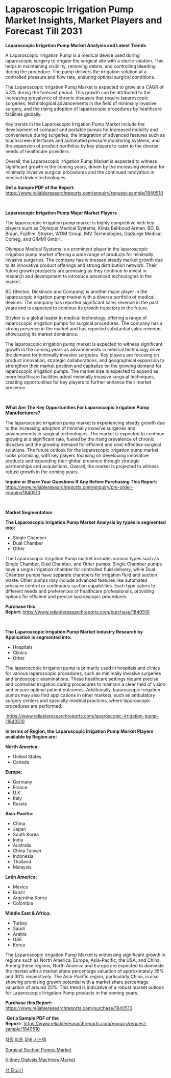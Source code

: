 <p><h1>Laparoscopic Irrigation Pump Market Insights, Market Players and Forecast Till 2031</h1></p><p><strong>Laparoscopic Irrigation Pump Market Analysis and Latest Trends</strong></p>
<p><p>A Laparoscopic Irrigation Pump is a medical device used during laparoscopic surgery to irrigate the surgical site with a sterile solution. This helps in maintaining visibility, removing debris, and controlling bleeding during the procedure. The pump delivers the irrigation solution at a controlled pressure and flow rate, ensuring optimal surgical conditions.</p><p>The Laparoscopic Irrigation Pump Market is expected to grow at a CAGR of 5.3% during the forecast period. This growth can be attributed to the increasing prevalence of chronic diseases that require laparoscopic surgeries, technological advancements in the field of minimally invasive surgery, and the rising adoption of laparoscopic procedures by healthcare facilities globally.</p><p>Key trends in the Laparoscopic Irrigation Pump Market include the development of compact and portable pumps for increased mobility and convenience during surgeries, the integration of advanced features such as touchscreen interfaces and automated pressure monitoring systems, and the expansion of product portfolios by key players to cater to the diverse needs of healthcare providers.</p><p>Overall, the Laparoscopic Irrigation Pump Market is expected to witness significant growth in the coming years, driven by the increasing demand for minimally invasive surgical procedures and the continued innovation in medical device technologies.</p></p>
<p><strong>Get a Sample PDF of the Report:&nbsp;</strong> <a href="https://www.reliableresearchreports.com/enquiry/request-sample/1840510">https://www.reliableresearchreports.com/enquiry/request-sample/1840510</a></p>
<p>&nbsp;</p>
<p><strong>Laparoscopic Irrigation Pump Major Market Players</strong></p>
<p><p>The laparoscopic irrigation pump market is highly competitive with key players such as Olympus Medical Systems, Kimia Behboud Arman, BD, B. Braun, Fujifilm, Stryker, WOM Group, IMV Technologies, DiaSurge Medical, Comeg, and GIMMI GmbH. </p><p>Olympus Medical Systems is a prominent player in the laparoscopic irrigation pump market offering a wide range of products for minimally invasive surgeries. The company has witnessed steady market growth due to its innovative product offerings and strong distribution network. Their future growth prospects are promising as they continue to invest in research and development to introduce advanced technologies in the market. </p><p>BD (Becton, Dickinson and Company) is another major player in the laparoscopic irrigation pump market with a diverse portfolio of medical devices. The company has reported significant sales revenue in the past years and is expected to continue its growth trajectory in the future. </p><p>Stryker is a global leader in medical technology, offering a range of laparoscopic irrigation pumps for surgical procedures. The company has a strong presence in the market and has reported substantial sales revenue, showcasing its market dominance. </p><p>The laparoscopic irrigation pump market is expected to witness significant growth in the coming years as advancements in medical technology drive the demand for minimally invasive surgeries. Key players are focusing on product innovation, strategic collaborations, and geographical expansion to strengthen their market position and capitalize on the growing demand for laparoscopic irrigation pumps. The market size is expected to expand as more healthcare facilities adopt minimally invasive surgical techniques, creating opportunities for key players to further enhance their market presence.</p></p>
<p>&nbsp;</p>
<p><strong>What Are The Key Opportunities For Laparoscopic Irrigation Pump Manufacturers?</strong></p>
<p><p>The laparoscopic irrigation pump market is experiencing steady growth due to the increasing adoption of minimally invasive surgeries and advancements in surgical technologies. The market is expected to continue growing at a significant rate, fueled by the rising prevalence of chronic diseases and the growing demand for efficient and cost-effective surgical solutions. The future outlook for the laparoscopic irrigation pump market looks promising, with key players focusing on developing innovative products and expanding their global presence through strategic partnerships and acquisitions. Overall, the market is projected to witness robust growth in the coming years.</p></p>
<p><strong>Inquire or Share Your Questions If Any Before Purchasing This Report:</strong> <a href="https://www.reliableresearchreports.com/enquiry/pre-order-enquiry/1840510">https://www.reliableresearchreports.com/enquiry/pre-order-enquiry/1840510</a></p>
<p>&nbsp;</p>
<p><strong>Market Segmentation</strong></p>
<p><strong>The Laparoscopic Irrigation Pump Market Analysis by types is segmented into:</strong></p>
<p><ul><li>Single Chamber</li><li>Dual Chamber</li><li>Other</li></ul></p>
<p><p>The Laparoscopic Irrigation Pump market includes various types such as Single Chamber, Dual Chamber, and Other pumps. Single Chamber pumps have a single irrigation chamber for controlled fluid delivery, while Dual Chamber pumps have separate chambers for irrigation fluid and suction waste. Other pumps may include advanced features like automated pressure control or continuous suction capabilities. Each type caters to different needs and preferences of healthcare professionals, providing options for efficient and precise laparoscopic procedures.</p></p>
<p><strong>Purchase this Report:&nbsp;</strong><a href="https://www.reliableresearchreports.com/purchase/1840510">https://www.reliableresearchreports.com/purchase/1840510</a></p>
<p>&nbsp;</p>
<p><strong>The Laparoscopic Irrigation Pump Market Industry Research by Application is segmented into:</strong></p>
<p><ul><li>Hospitals</li><li>Clinics</li><li>Other</li></ul></p>
<p><p>The laparoscopic irrigation pump is primarily used in hospitals and clinics for various laparoscopic procedures, such as minimally invasive surgeries and endoscopic examinations. These healthcare settings require precise and controlled irrigation during procedures to maintain a clear field of vision and ensure optimal patient outcomes. Additionally, laparoscopic irrigation pumps may also find applications in other markets, such as ambulatory surgery centers and specialty medical practices, where laparoscopic procedures are performed.</p></p>
<p><a href="https://www.reliableresearchreports.com/laparoscopic-irrigation-pump-r1840510">&nbsp;https://www.reliableresearchreports.com/laparoscopic-irrigation-pump-r1840510</a></p>
<p><strong>In terms of Region, the Laparoscopic Irrigation Pump Market Players available by Region are:</strong></p>
<p>
    <p> <strong> North America: </strong>
        <ul>
            <li>United States</li>
            <li>Canada</li>
        </ul>
        </p> 
    <p> <strong> Europe: </strong>
        <ul>
            <li>Germany</li>
            <li>France</li>
            <li>U.K.</li>
            <li>Italy</li>
            <li>Russia</li>
        </ul>
        </p> 
    <p> <strong> Asia-Pacific: </strong>
        <ul>
            <li>China</li>
            <li>Japan</li>
            <li>South Korea</li>
            <li>India</li>
            <li>Australia</li>
            <li>China Taiwan</li>
            <li>Indonesia</li>
            <li>Thailand</li>
            <li>Malaysia</li>
        </ul>
        </p> 
    <p> <strong> Latin America: </strong>
        <ul>
            <li>Mexico</li>
            <li>Brazil</li>
            <li>Argentina Korea</li>
            <li>Colombia</li>
        </ul>
        </p> 
    <p> <strong> Middle East & Africa: </strong>
        <ul>
            <li>Turkey</li>
            <li>Saudi</li>
            <li>Arabia</li>
            <li>UAE</li>
            <li>Korea</li>
        </ul>
    </p>
    </p>
<p><p>The Laparoscopic Irrigation Pump Market is witnessing significant growth in regions such as North America, Europe, Asia-Pacific, the USA, and China. Among these regions, North America and Europe are expected to dominate the market with a market share percentage valuation of approximately 35% and 30% respectively. The Asia-Pacific region, particularly China, is also showing promising growth potential with a market share percentage valuation of around 25%. This trend is indicative of a robust market outlook for Laparoscopic Irrigation Pump products in the coming years.</p></p>
<p><strong>Purchase this Report: </strong><a href="https://www.reliableresearchreports.com/purchase/1840510">https://www.reliableresearchreports.com/purchase/1840510</a></p>
<p>&nbsp;<strong>Get a Sample PDF of the Report:&nbsp;&nbsp;</strong><a href="https://www.reliableresearchreports.com/enquiry/request-sample/1840510">https://www.reliableresearchreports.com/enquiry/request-sample/1840510</a></p>
<p><strong></strong></p>
<p><p><a href="https://github.com/airdroplover110/Market-Research-Report-List-2/blob/main/448185575397.md">자동 피플 무버 시스템</a></p><p><a href="https://github.com/zzflqewx24/Market-Research-Report-List-1/blob/main/surgical-suction-pumps-market.md">Surgical Suction Pumps Market</a></p><p><a href="https://github.com/FrankHernanXXfnf/Market-Research-Report-List-1/blob/main/kidney-dialysis-machines-market.md">Kidney Dialysis Machines Market</a></p><p><a href="https://github.com/nhaiquang84/Market-Research-Report-List-2/blob/main/811961975396.md">생 닭고기</a></p></p>
